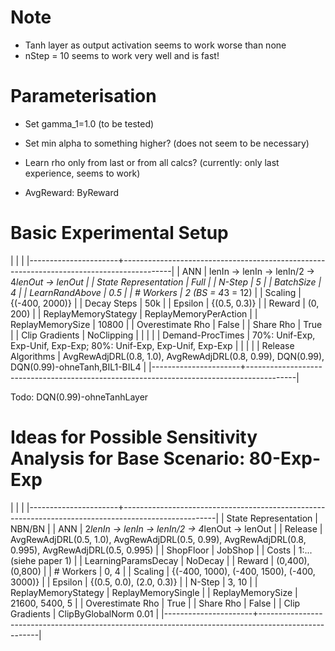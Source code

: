# Note

- Tanh layer as output activation seems to work worse than none
- nStep = 10 seems to work very well and is fast!


# Parameterisation

- Set gamma_1=1.0     (to be tested)
- Set min alpha to something higher? (does not seem to be necessary)
- Learn rho only from last or from all calcs? (currently: only last experience, seems to work)

- AvgReward: ByReward


# Basic Experimental Setup

|                      |                                                                                          |
|----------------------+------------------------------------------------------------------------------------------|
| ANN                  | lenIn -> lenIn -> lenIn/2 -> 4*lenOut -> lenOut                                          |
| State Representation | Full                                                                                     |
| N-Step               | 5                                                                                        |
| BatchSize            | 4                                                                                        |
| LearnRandAbove       | 0.5                                                                                      |
| # Workers            | 2 (BS = 4*3 = 12)                                                                        |
| Scaling              | {(-400, 2000)}                                                                           |
| Decay Steps          | 50k                                                                                      |
| Epsilon              | {(0.5, 0.3)}                                                                             |
| Reward               | (0, 200)                                                                                 |
| ReplayMemoryStategy  | ReplayMemoryPerAction                                                                    |
| ReplayMemorySize     | 10800                                                                                    |
| Overestimate Rho     | False                                                                                    |
| Share Rho            | True                                                                                     |
| Clip Gradients       | NoClipping                                                                               |
|                      |                                                                                          |
| Demand-ProcTimes     | 70%: Unif-Exp, Exp-Unif, Exp-Exp; 80%: Unif-Exp, Exp-Unif, Exp-Exp                       |
|                      |                                                                                          |
| Release Algorithms   | AvgRewAdjDRL(0.8, 1.0), AvgRewAdjDRL(0.8, 0.99), DQN(0.99), DQN(0.99)-ohneTanh,BIL1-BIL4 |
|----------------------+------------------------------------------------------------------------------------------|

Todo: DQN(0.99)-ohneTanhLayer


# Ideas for Possible Sensitivity Analysis for Base Scenario: 80-Exp-Exp

|                      |                                                                                                     |
|----------------------+-----------------------------------------------------------------------------------------------------|
| State Representation | NBN/BN                                                                                              |
| ANN                  | 2*lenIn -> lenIn -> lenIn/2 -> 4*lenOut -> lenOut                                                   |
| Release              | AvgRewAdjDRL(0.5, 1.0), AvgRewAdjDRL(0.5, 0.99), AvgRewAdjDRL(0.8, 0.995), AvgRewAdjDRL(0.5, 0.995) |
| ShopFloor            | JobShop                                                                                             |
| Costs                | 1:... (siehe paper 1)                                                                               |
| LearningParamsDecay  | NoDecay                                                                                             |
| Reward               | (0,400), (0,800)                                                                                    |
| # Workers            | 0, 4                                                                                                |
| Scaling              | {(-400, 1000), (-400, 1500), (-400, 3000)}                                                          |
| Epsilon              | {(0.5, 0.0), (2.0, 0.3)}                                                                            |
| N-Step               | 3, 10                                                                                               |
| ReplayMemoryStategy  | ReplayMemorySingle                                                                                  |
| ReplayMemorySize     | 21600, 5400, 5                                                                                      |
| Overestimate Rho     | True                                                                                                |
| Share Rho            | False                                                                                               |
| Clip Gradients       | ClipByGlobalNorm 0.01                                                                               |
|----------------------+-----------------------------------------------------------------------------------------------------|

